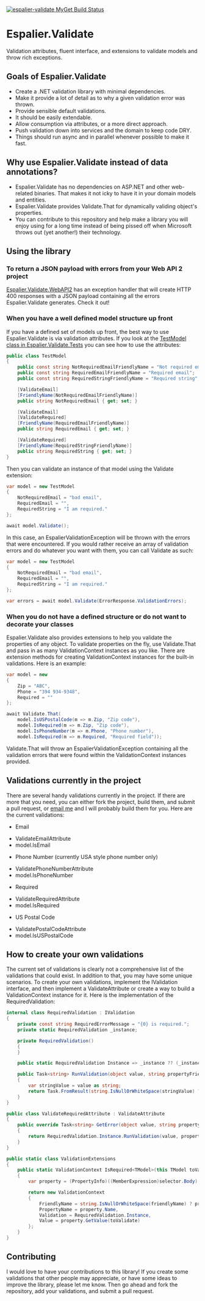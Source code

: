 [![espalier-validate MyGet Build Status](https://www.myget.org/BuildSource/Badge/espalier-validate?identifier=46603932-4c46-4d55-9ce5-b5bcb628ac47)](https://www.myget.org/)

# Espalier.Validate

Validation attributes, fluent interface, and extensions to validate models and throw rich exceptions.

## Goals of Espalier.Validate

* Create a .NET validation library with minimal dependencies.
* Make it provide a lot of detail as to why a given validation error was thrown.
* Provide sensible default validations.
* It should be easily extendable.
* Allow consumption via attributes, or a more direct approach.
* Push validation down into services and the domain to keep code DRY.
* Things should run async and in parallel whenever possible to make it fast.

## Why use Espalier.Validate instead of data annotations?

* Espalier.Validate has no dependencies on ASP.NET and other web-related binaries. That makes it not icky to have it in your domain models and entities.
* Espalier.Validate provides Validate.That for dynamically validing object's properties.
* You can contribute to this repository and help make a library you will enjoy using for a long time instead of being pissed off when Microsoft throws out (yet another!) their technology.

## Using the library

### To return a JSON payload with errors from your Web API 2 project

[Espalier.Validate.WebAPI2](//github.com/jeremeevans/Espalier.Validate.WebAPI2) has an exception handler that will create HTTP 400 responses with a JSON payload containing all the errors Espalier.Validate generates. Check it out!

### When you have a well defined model structure up front

If you have a defined set of models up front, the best way to use Espalier.Validate is via validation attributes. If you look at the [TestModel class in Espalier.Validate.Tests](//github.com/jeremeevans/Espalier.Validate/blob/master/Espalier.Validate.Tests/ExtensionTests/TestModel.cs) you can see how to use the attributes:

```csharp
public class TestModel
{
    public const string NotRequiredEmailFriendlyName = "Not required email";
    public const string RequiredEmailFriendlyName = "Required email";
    public const string RequiredStringFriendlyName = "Required string";

    [ValidateEmail]
    [FriendlyName(NotRequiredEmailFriendlyName)]
    public string NotRequiredEmail { get; set; }

    [ValidateEmail]
    [ValidateRequired]
    [FriendlyName(RequiredEmailFriendlyName)]
    public string RequiredEmail { get; set; }

    [ValidateRequired]
    [FriendlyName(RequiredStringFriendlyName)]
    public string RequiredString { get; set; }
}
```

Then you can validate an instance of that model using the Validate extension:

```csharp
var model = new TestModel
{
    NotRequiredEmail = "bad email",
    RequiredEmail = "",
    RequiredString = "I am required."
};

await model.Validate();
```

In this case, an EspalierValidationException will be thrown with the errors that were encountered. If you would rather receive an array of validation errors and do whatever you want with them, you can call Validate as such:

```csharp
var model = new TestModel
{
    NotRequiredEmail = "bad email",
    RequiredEmail = "",
    RequiredString = "I am required."
};

var errors = await model.Validate(ErrorResponse.ValidationErrors);
```

### When you do not have a defined structure or do not want to decorate your classes

Espalier.Validate also provides extensions to help you validate the properties of any object. To validate properties on the fly, use Validate.That and pass in as many ValidationContext instances as you like. There are extension methods for creating ValidationContext instances for the built-in validations. Here is an example:

```csharp
var model = new
{
    Zip = "ABC",
    Phone = "394 934-9348",
    Required = ""
};

await Validate.That(
    model.IsUSPostalCode(m => m.Zip, "Zip code"),
    model.IsRequired(m => m.Zip, "Zip code"),
    model.IsPhoneNumber(m => m.Phone, "Phone number"),
    model.IsRequired(m => m.Required, "Required field"));
```

Validate.That will throw an EspalierValidationException containing all the validation errors that were found within the ValidationContext instances provided.

## Validations currently in the project

There are several handy validations currently in the project. If there are more that you need, you can either fork the project, build them, and submit a pull request, or [email me](mailto:jereme@jeremeevans.com) and I will probably build them for you. Here are the current validations:

* Email
 - ValidateEmailAttribute
 - model.IsEmail
* Phone Number (currently USA style phone number only)
 - ValidatePhoneNumberAttribute
 - model.IsPhoneNumber
* Required
 - ValidateRequiredAttribute
 - model.IsRequired
* US Postal Code
 - ValidatePostalCodeAttribute
 - model.IsUSPostalCode

## How to create your own validations

The current set of validations is clearly not a comprehensive list of the validations that could exist. In addition to that, you may have some unique scenarios. To create your own validations, implement the IValidation interface, and then implement a ValidateAttribute or create a way to build a ValidationContext instance for it. Here is the implementation of the RequiredValidation:

```csharp
internal class RequiredValidation : IValidation
{
    private const string RequiredErrorMessage = "{0} is required.";
    private static RequiredValidation _instance;

    private RequiredValidation()
    {
    }

    public static RequiredValidation Instance => _instance ?? (_instance = new RequiredValidation());

    public Task<string> RunValidation(object value, string propertyFriendlyName)
    {
        var stringValue = value as string;
        return Task.FromResult(string.IsNullOrWhiteSpace(stringValue) ? string.Format(RequiredErrorMessage, propertyFriendlyName) : string.Empty);
    }
}

public class ValidateRequiredAttribute : ValidateAttribute
{
    public override Task<string> GetError(object value, string propertyFriendlyName)
    {
        return RequiredValidation.Instance.RunValidation(value, propertyFriendlyName);
    }
}

public static class ValidationExtensions
{
    public static ValidationContext IsRequired<TModel>(this TModel toValidate, Expression<Func<TModel, object>> selector, string friendlyName = null)
    {
        var property = (PropertyInfo)((MemberExpression)selector.Body).Member;

        return new ValidationContext
        {
            FriendlyName = string.IsNullOrWhiteSpace(friendlyName) ? property.Name : friendlyName,
            PropertyName = property.Name,
            Validation = RequiredValidation.Instance,
            Value = property.GetValue(toValidate)
        };
    }
}
```

## Contributing

I would love to have your contributions to this library! If you create some validations that other people may appreciate, or have some ideas to improve the library, please let me know. Then go ahead and fork the repository, add your validations, and submit a pull request.
